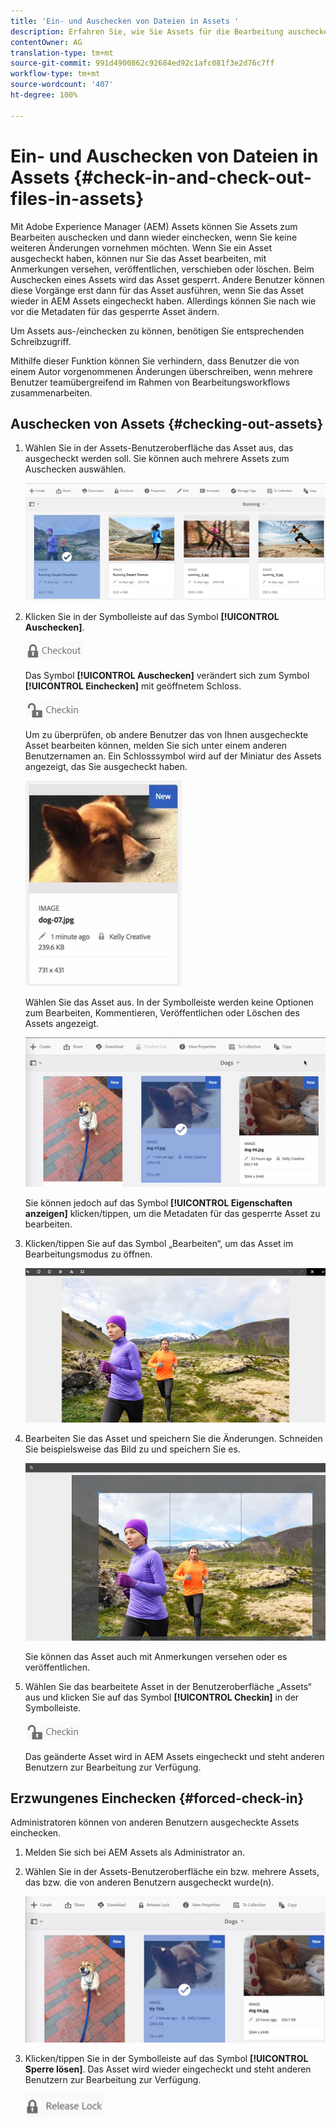 ```yaml
---
title: 'Ein- und Auschecken von Dateien in Assets '
description: Erfahren Sie, wie Sie Assets für die Bearbeitung auschecken und nach Abschluss der Änderungen wieder einchecken können.
contentOwner: AG
translation-type: tm+mt
source-git-commit: 991d4900862c92684ed92c1afc081f3e2d76c7ff
workflow-type: tm+mt
source-wordcount: '407'
ht-degree: 100%

---
```



# Ein- und Auschecken von Dateien in Assets {#check-in-and-check-out-files-in-assets}

Mit Adobe Experience Manager (AEM) Assets können Sie Assets zum Bearbeiten auschecken und dann wieder einchecken, wenn Sie keine weiteren Änderungen vornehmen möchten. Wenn Sie ein Asset ausgecheckt haben, können nur Sie das Asset bearbeiten, mit Anmerkungen versehen, veröffentlichen, verschieben oder löschen. Beim Auschecken eines Assets wird das Asset gesperrt. Andere Benutzer können diese Vorgänge erst dann für das Asset ausführen, wenn Sie das Asset wieder in AEM Assets eingecheckt haben. Allerdings können Sie nach wie vor die Metadaten für das gesperrte Asset ändern.

Um Assets aus-/einchecken zu können, benötigen Sie entsprechenden Schreibzugriff.

Mithilfe dieser Funktion können Sie verhindern, dass Benutzer die von einem Autor vorgenommenen Änderungen überschreiben, wenn mehrere Benutzer teamübergreifend im Rahmen von Bearbeitungsworkflows zusammenarbeiten.

## Auschecken von Assets   {#checking-out-assets}

1. Wählen Sie in der Assets-Benutzeroberfläche das Asset aus, das ausgecheckt werden soll. Sie können auch mehrere Assets zum Auschecken auswählen.

   ![chlimage_1-468](assets/chlimage_1-468.png)

1. Klicken Sie in der Symbolleiste auf das Symbol **[!UICONTROL Auschecken]**.

   ![chlimage_1-469](assets/chlimage_1-469.png)

   Das Symbol **[!UICONTROL Auschecken]** verändert sich zum Symbol **[!UICONTROL Einchecken]** mit geöffnetem Schloss.

   ![chlimage_1-470](assets/chlimage_1-470.png)

   Um zu überprüfen, ob andere Benutzer das von Ihnen ausgecheckte Asset bearbeiten können, melden Sie sich unter einem anderen Benutzernamen an. Ein Schlosssymbol wird auf der Miniatur des Assets angezeigt, das Sie ausgecheckt haben.

   ![chlimage_1-471](assets/chlimage_1-471.png)

   Wählen Sie das Asset aus. In der Symbolleiste werden keine Optionen zum Bearbeiten, Kommentieren, Veröffentlichen oder Löschen des Assets angezeigt.

   ![chlimage_1-472](assets/chlimage_1-472.png)

   Sie können jedoch auf das Symbol **[!UICONTROL Eigenschaften anzeigen]** klicken/tippen, um die Metadaten für das gesperrte Asset zu bearbeiten.

1. Klicken/tippen Sie auf das Symbol „Bearbeiten“, um das Asset im Bearbeitungsmodus zu öffnen.

   ![chlimage_1-473](assets/chlimage_1-473.png)

1. Bearbeiten Sie das Asset und speichern Sie die Änderungen. Schneiden Sie beispielsweise das Bild zu und speichern Sie es.

   ![chlimage_1-474](assets/chlimage_1-474.png)

   Sie können das Asset auch mit Anmerkungen versehen oder es veröffentlichen.

1. Wählen Sie das bearbeitete Asset in der Benutzeroberfläche „Assets“ aus und klicken Sie auf das Symbol **[!UICONTROL Checkin]** in der Symbolleiste.

   ![chlimage_1-475](assets/chlimage_1-475.png)

   Das geänderte Asset wird in AEM Assets eingecheckt und steht anderen Benutzern zur Bearbeitung zur Verfügung.

## Erzwungenes Einchecken {#forced-check-in}

Administratoren können von anderen Benutzern ausgecheckte Assets einchecken.

1. Melden Sie sich bei AEM Assets als Administrator an.
1. Wählen Sie in der Assets-Benutzeroberfläche ein bzw. mehrere Assets, das bzw. die von anderen Benutzern ausgecheckt wurde(n).

   ![chlimage_1-476](assets/chlimage_1-476.png)

1. Klicken/tippen Sie in der Symbolleiste auf das Symbol **[!UICONTROL Sperre lösen]**. Das Asset wird wieder eingecheckt und steht anderen Benutzern zur Bearbeitung zur Verfügung.

   ![chlimage_1-477](assets/chlimage_1-477.png)